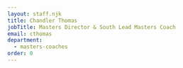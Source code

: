 ```yaml
---
layout: staff.njk
title: Chandler Thomas
jobTitle: Masters Director & South Lead Masters Coach
email: cthomas
department:
  - masters-coaches
order: 0
---
```

